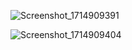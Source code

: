 ![Screenshot_1714909391](https://github.com/hakanozer/tukcell_kotlin_2024/assets/70448538/ca0475d9-cb58-4d7c-81fc-b234842d7fac)

![Screenshot_1714909404](https://github.com/hakanozer/tukcell_kotlin_2024/assets/70448538/ac36f6c7-ebb0-485f-bf01-71e3ab9b9283)
